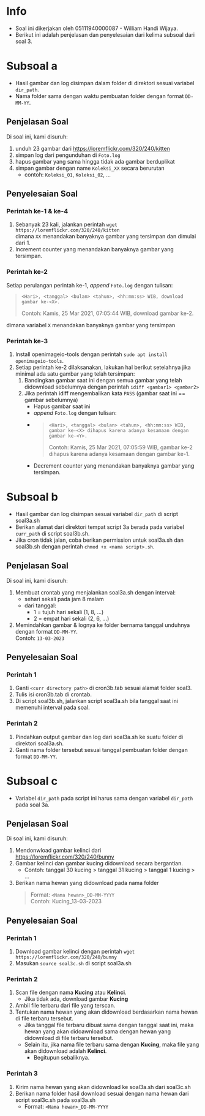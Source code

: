# Info
* Soal ini dikerjakan oleh 05111940000087 - William Handi Wijaya.  
* Berikut ini adalah penjelasan dan penyelesaian dari kelima subsoal dari soal 3.

# Subsoal a
* Hasil gambar dan log disimpan dalam folder di direktori sesuai variabel `dir_path`.
* Nama folder sama dengan waktu pembuatan folder dengan format `DD-MM-YY`.

## Penjelasan Soal
Di soal ini, kami disuruh:
1. unduh 23 gambar dari <https://loremflickr.com/320/240/kitten>
2. simpan log dari pengunduhan di `Foto.log`
3. hapus gambar yang sama hingga tidak ada gambar berduplikat
4. simpan gambar dengan name `Koleksi_XX` secara berurutan
   * contoh: `Koleksi_01`, `Koleksi_02`, ...
  
## Penyelesaian Soal
### Perintah ke-1 & ke-4
1. Sebanyak 23 kali, jalankan perintah `wget https://loremflickr.com/320/240/kitten`  
   dimana `XX` menandakan banyaknya gambar yang tersimpan dan dimulai dari 1.
2. Increment counter yang menandakan banyaknya gambar yang tersimpan.

### Perintah ke-2
Setiap perulangan perintah ke-1, *append* `Foto.log` dengan tulisan:
> `<Hari>, <tanggal> <bulan> <tahun>, <hh:mm:ss> WIB, download gambar ke-<X>.`  
>
> Contoh: Kamis, 25 Mar 2021, 07:05:44 WIB, download gambar ke-2.  

dimana variabel `X` menandakan banyaknya gambar yang tersimpan

### Perintah ke-3
1. Install openimageio-tools dengan perintah `sudo apt install openimageio-tools`.
2. Setiap perintah ke-2 dilaksanakan, lakukan hal berikut setelahnya jika minimal ada satu gambar yang telah tersimpan:
   1. Bandingkan gambar saat ini dengan semua gambar yang telah didownload sebelumnya dengan perintah `idiff <gambar1> <gambar2>`
   2. Jika perintah idiff mengembalikan kata `PASS` (gambar saat ini == gambar sebelumnya)
      * Hapus gambar saat ini
      * *append* `Foto.log` dengan tulisan:
      * > `<Hari>, <tanggal> <bulan> <tahun>, <hh:mm:ss> WIB, gambar ke-<X> dihapus karena adanya kesamaan dengan gambar ke-<Y>.`  
        > 
        > Contoh: Kamis, 25 Mar 2021, 07:05:59 WIB, gambar ke-2 dihapus karena adanya kesamaan dengan gambar ke-1. 
      * Decrement counter yang menandakan banyaknya gambar yang tersimpan.


# Subsoal b
* Hasil gambar dan log disimpan sesuai variabel `dir_path` di script soal3a.sh
* Berikan alamat dari direktori tempat script 3a berada pada variabel `curr_path` di script soal3b.sh.
* Jika cron tidak jalan, coba berikan permission untuk soal3a.sh dan soal3b.sh dengan perintah `chmod +x <nama script>.sh`.

## Penjelasan Soal
Di soal ini, kami disuruh:
1. Membuat crontab yang menjalankan soal3a.sh dengan interval:
   * sehari sekali pada jam 8 malam
   * dari tanggal:
      * 1 = tujuh hari sekali (1, 8, ...)
      * 2 = empat hari sekali (2, 6, ...)
2. Memindahkan gambar & lognya ke folder bernama tanggal unduhnya dengan format `DD-MM-YY`.  
   Contoh: `13-03-2023`

## Penyelesaian Soal
### Perintah 1
1. Ganti `<curr directory path>` di cron3b.tab sesuai alamat folder soal3.
2. Tulis isi cron3b.tab di crontab.
3. Di script soal3b.sh, jalankan script soal3a.sh bila tanggal saat ini memenuhi interval pada soal.

### Perintah 2
1. Pindahkan output gambar dan log dari soal3a.sh ke suatu folder di direktori soal3a.sh.
2. Ganti nama folder tersebut sesuai tanggal pembuatan folder dengan format `DD-MM-YY`.


# Subsoal c
* Variabel `dir_path` pada script ini harus sama dengan variabel `dir_path` pada soal 3a.

## Penjelasan Soal
Di soal ini, kami disuruh:
1. Mendonwload gambar kelinci dari <https://loremflickr.com/320/240/bunny>
2. Gambar kelinci dan gambar kucing didownload secara bergantian.
   * Contoh: tanggal 30 kucing > tanggal 31 kucing > tanggal 1 kucing > ...
3. Berikan nama hewan yang didownload pada nama folder
   > Format: `<Nama hewan>_DD-MM-YYYY`  
   > Contoh: Kucing_13-03-2023

## Penyelesaian Soal
### Perintah 1
1. Download gambar kelinci dengan perintah `wget https://loremflickr.com/320/240/bunny`
2. Masukan `source soal3c.sh` di script soal3a.sh

### Perintah 2
1. Scan file dengan nama **Kucing** atau **Kelinci**.
   * Jika tidak ada, download gambar **Kucing**
2. Ambil file terbaru dari file yang terscan.
3. Tentukan nama hewan yang akan didownload berdasarkan nama hewan di file terbaru tersebut.
   * Jika tanggal file terbaru dibuat sama dengan tanggal saat ini, maka hewan yang akan didoawnload sama dengan hewan yang didownload di file terbaru tersebut.
   * Selain itu, jika nama file terbaru sama dengan **Kucing**, maka file yang akan didownload adalah **Kelinci**.
     * Begitupun sebaliknya.
  
### Perintah 3
1. Kirim nama hewan yang akan didownload ke soal3a.sh dari soal3c.sh
2. Berikan nama folder hasil download sesuai dengan nama hewan dari script soal3c.sh pada soal3a.sh
   * Format: `<Nama hewan>_DD-MM-YYYY`